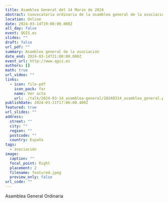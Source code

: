 ```yaml
---
title: Asamblea General del 14 Marzo de 2024
abstract: Convocatoria ordinaria de la asamblea general de la asociación
location: Online
date: 2024-03-14T19:00:00.000Z
all_day: false
event: QGIS.es
slides: ""
draft: false
url_pdf: ""
summary: Asamblea general de la asociación
date_end: 2024-03-14T21:00:00.000Z
event_url: http://www.qgis.es
authors: []
math: true
url_video: ""
links:
  - icon: file-pdf
    icon_pack: far
    name: Ver acta
    url: ./talk/2024-03-14_asamblea-general/20240314_asamblea_general.pdf
publishDate: 2024-03-21T17:06:00.409Z
featured: true
url_slides: ""
address:
  street: ""
  city: ""
  region: ""
  postcode: ""
  country: España
tags:
  - asociación
image:
  caption: ""
  focal_point: Right
  placement: 2
  filename: featured.jpeg
  preview_only: false
url_code: ""
---
```


Asamblea General Ordinaria
